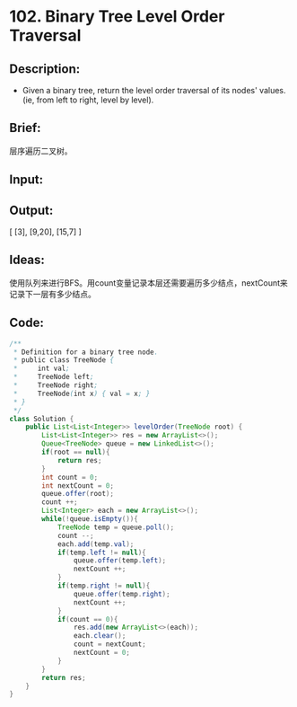 # 102. Binary Tree Level Order Traversal

## Description:

- Given a binary tree, return the level order traversal of its nodes' values. (ie, from left to right, level by level).

## Brief:

层序遍历二叉树。

## Input:



## Output:

[
 		 [3],
 		 [9,20],
 		 [15,7]
		]

## Ideas:

使用队列来进行BFS。用count变量记录本层还需要遍历多少结点，nextCount来记录下一层有多少结点。

## Code:

```java
/**
 * Definition for a binary tree node.
 * public class TreeNode {
 *     int val;
 *     TreeNode left;
 *     TreeNode right;
 *     TreeNode(int x) { val = x; }
 * }
 */
class Solution {
    public List<List<Integer>> levelOrder(TreeNode root) {
        List<List<Integer>> res = new ArrayList<>();
        Queue<TreeNode> queue = new LinkedList<>();
        if(root == null){
            return res;
        }
        int count = 0;
        int nextCount = 0;
        queue.offer(root);
        count ++;
        List<Integer> each = new ArrayList<>();
        while(!queue.isEmpty()){
            TreeNode temp = queue.poll();
            count --;
            each.add(temp.val);
            if(temp.left != null){
                queue.offer(temp.left);
                nextCount ++;
            }
            if(temp.right != null){
                queue.offer(temp.right);
                nextCount ++;
            }
            if(count == 0){
                res.add(new ArrayList<>(each));
                each.clear();
                count = nextCount;
                nextCount = 0;
            }
        }
        return res;
    }
}
```

